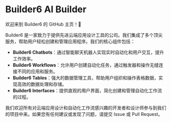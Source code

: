# Builder6 AI Builder

欢迎来到 Builder6 的 GitHub 主页！🎉

Builder6 是一家致力于提供先进云端应用设计工具的公司。我们集成了多个顶尖服务，帮助用户轻松创建和管理应用程序。我们的核心组件包括：

- **Builder6 Chatbots**：通过智能聊天机器人实现实时自动化和用户交互，提升工作效率。
- **Builder6 Workflows**：允许用户创建自动化任务，通过触发器和操作无缝连接不同的应用和服务。
- **Builder6 Tables**：强大的数据管理工具，帮助用户组织和操作表格数据，实现高效的数据处理和存储。
- **Builder6 Interfaces**：提供直观的用户界面，简化创建和管理自动化工作流的过程。

我们欢迎所有对云端应用设计和自动化工作流感兴趣的开发者和设计师参与到我们的项目中来。如果您有任何建议或发现了问题，请提交 Issue 或 Pull Request。
